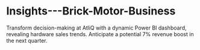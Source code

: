 # Insights---Brick-Motor-Business
Transform decision-making at AtliQ with a dynamic Power BI dashboard, revealing hardware sales trends. Anticipate a potential 7% revenue boost in the next quarter.
